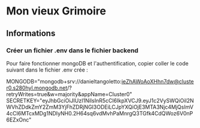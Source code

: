 # Mon vieux Grimoire

## Informations

### Créer un fichier .env dans le fichier backend

Pour faire fonctionner mongoDB et l'authentification, copier coller le code suivant dans le fichier .env crée : 

MONGODB="mongodb+srv://danieltangoletto:ieZhAWoAoXHhn7dw@cluster0.s280hyl.mongodb.net/?retryWrites=true&w=majority&appName=Cluster0"
SECRETKEY="eyJhbGciOiJIUzI1NiIsInR5cCI6IkpXVCJ9.eyJ1c2VySWQiOiI2NWVhZDdkZmY2ZmM3YjFhZDRjNGI3ODEiLCJpYXQiOjE3MTA3Njc4MjQsImV4cCI6MTcxMDg1NDIyNH0.2H64sq6vdMvhPaMnrgQ3TGfk4CdQWoz6V0nP6EZxOnc"
